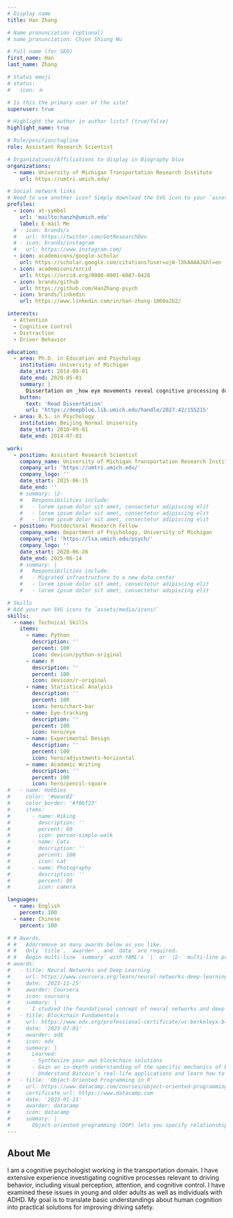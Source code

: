 ```yaml
---
# Display name
title: Han Zhang

# Name pronunciation (optional)
# name_pronunciation: Chien Shiung Wu

# Full name (for SEO)
first_name: Han
last_name: Zhang

# Status emoji
# status:
#   icon: ☕️

# Is this the primary user of the site?
superuser: true

# Highlight the author in author lists? (true/false)
highlight_name: true

# Role/position/tagline
role: Assistant Research Scientist

# Organizations/Affiliations to display in Biography blox
organizations:
  - name: University of Michigan Transportation Research Institute
    url: https://umtri.umich.edu/

# Social network links
# Need to use another icon? Simply download the SVG icon to your `assets/media/icons/` folder.
profiles:
  - icon: at-symbol
    url: 'mailto:hanzh@umich.edu'
    label: E-mail Me
  # - icon: brands/x
  #   url: https://twitter.com/GetResearchDev
  # - icon: brands/instagram
  #   url: https://www.instagram.com/
  - icon: academicons/google-scholar
    url: https://scholar.google.com/citations?user=ujW-lXkAAAAJ&hl=en
  - icon: academicons/orcid
    url: https://orcid.org/0000-0001-6087-0428
  - icon: brands/github
    url: https://github.com/HanZhang-psych
  - icon: brands/linkedin
    url: https://www.linkedin.com/in/han-zhang-1060a2b2/

interests:
  - Attention
  - Cognitive Control
  - Distraction
  - Driver Behavior

education:
  - area: Ph.D. in Education and Psychology
    institution: University of Michigan
    date_start: 2014-09-01
    date_end: 2020-05-01
    summary: |
      Dissertation on _how eye movements reveal cognitive processing during mind-wandering_. 
    button:
      text: 'Read Dissertation'
      url: 'https://deepblue.lib.umich.edu/handle/2027.42/155215'
  - area: B.S. in Psychology
    institution: Beijing Normal University
    date_start: 2010-09-01
    date_end: 2014-07-01

work:
  - position: Assistant Research Scientist
    company_name: University of Michigan Transportation Research Institute
    company_url: 'https://umtri.umich.edu/'
    company_logo: ''
    date_start: 2025-06-15
    date_end: ''
    # summary: |2-
    #   Responsibilities include:
    #   - lorem ipsum dolor sit amet, consectetur adipiscing elit
    #   - lorem ipsum dolor sit amet, consectetur adipiscing elit
    #   - lorem ipsum dolor sit amet, consectetur adipiscing elit
  - position: Postdoctoral Research Fellow
    company_name: Department of Psychology, University of Michigan
    company_url: 'https://lsa.umich.edu/psych/'
    company_logo: ''
    date_start: 2020-06-28
    date_end: 2025-06-14
    # summary: |
    #   Responsibilities include:
    #   - Migrated infrastructure to a new data center
    #   - lorem ipsum dolor sit amet, consectetur adipiscing elit
    #   - lorem ipsum dolor sit amet, consectetur adipiscing elit

# Skills
# Add your own SVG icons to `assets/media/icons/`
skills:
  - name: Technical Skills
    items:
      - name: Python
        description: ''
        percent: 100
        icon: devicon/python-original
      - name: R
        description: ''
        percent: 100
        icon: devicon/r-original
      - name: Statistical Analysis
        description: ''
        percent: 100
        icon: hero/chart-bar
      - name: Eye-tracking
        description: ''
        percent: 100
        icon: hero/eye
      - name: Experimental Design
        description: ''
        percent: 100
        icon: hero/adjustments-horizontal
      - name: Academic Writing
        description: ''
        percent: 100
        icon: hero/pencil-square
#   - name: Hobbies
#     color: '#eeac02'
#     color_border: '#f0bf23'
#     items:
#       - name: Hiking
#         description: ''
#         percent: 60
#         icon: person-simple-walk
#       - name: Cats
#         description: ''
#         percent: 100
#         icon: cat
#       - name: Photography
#         description: ''
#         percent: 80
#         icon: camera

languages:
  - name: English
    percent: 100
  - name: Chinese
    percent: 100

# # Awards.
# #   Add/remove as many awards below as you like.
# #   Only `title`, `awarder`, and `date` are required.
# #   Begin multi-line `summary` with YAML's `|` or `|2-` multi-line prefix and indent 2 spaces below.
# awards:
#   - title: Neural Networks and Deep Learning
#     url: https://www.coursera.org/learn/neural-networks-deep-learning
#     date: '2023-11-25'
#     awarder: Coursera
#     icon: coursera
#     summary: |
#       I studied the foundational concept of neural networks and deep learning. By the end, I was familiar with the significant technological trends driving the rise of deep learning; build, train, and apply fully connected deep neural networks; implement efficient (vectorized) neural networks; identify key parameters in a neural network’s architecture; and apply deep learning to your own applications.
#   - title: Blockchain Fundamentals
#     url: https://www.edx.org/professional-certificate/uc-berkeleyx-blockchain-fundamentals
#     date: '2023-07-01'
#     awarder: edX
#     icon: edx
#     summary: |
#       Learned:
#       - Synthesize your own blockchain solutions
#       - Gain an in-depth understanding of the specific mechanics of Bitcoin
#       - Understand Bitcoin’s real-life applications and learn how to attack and destroy Bitcoin, Ethereum, smart contracts and Dapps, and alternatives to Bitcoin’s Proof-of-Work consensus algorithm
#   - title: 'Object-Oriented Programming in R'
#     url: https://www.datacamp.com/courses/object-oriented-programming-with-s3-and-r6-in-r
#     certificate_url: https://www.datacamp.com
#     date: '2023-01-21'
#     awarder: datacamp
#     icon: datacamp
#     summary: |
#       Object-oriented programming (OOP) lets you specify relationships between functions and the objects that they can act on, helping you manage complexity in your code. This is an intermediate level course, providing an introduction to OOP, using the S3 and R6 systems. S3 is a great day-to-day R programming tool that simplifies some of the functions that you write. R6 is especially useful for industry-specific analyses, working with web APIs, and building GUIs.
---
```


## About Me

I am a cognitive psychologist working in the transportation domain. I have extensive experience investigating cognitive processes relevant to driving behavior, including visual perception, attention, and cognitive control. I have examined these issues in young and older adults as well as individuals with ADHD. My goal is to translate basic understandings about human cognition into practical solutions for improving driving safety.
